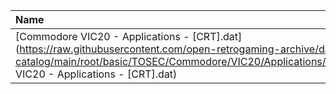 |Name|Size|
|:---|---:|
|[Commodore VIC20 - Applications - [CRT].dat](https://raw.githubusercontent.com/open-retrogaming-archive/dat-catalog/main/root/basic/TOSEC/Commodore/VIC20/Applications/[CRT]/Commodore VIC20 - Applications - [CRT].dat)|19689|
